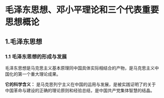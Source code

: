 # 毛泽东思想、邓小平理论和三个代表重要思想概论

## 1.毛泽东思想

### 1.1 毛泽东思想的形成与发展

毛泽东思想是马克思主义基本原理同中国具体实际相结合的产物，是马克思主义中国化的第一个重大理论成果。

**它的科学含义：** 是马克思列宁主义在中国的运用与发展，是被实践证明了的关于中国革命与建设的正确的理论原则和经验总结，是中国共产党集体智慧的结晶。

